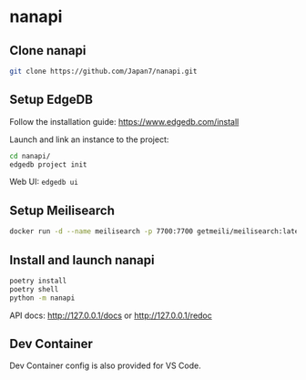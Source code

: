 # nanapi

## Clone nanapi

```sh
git clone https://github.com/Japan7/nanapi.git
```

## Setup EdgeDB

Follow the installation guide: https://www.edgedb.com/install

Launch and link an instance to the project:

```sh
cd nanapi/
edgedb project init
```

Web UI: `edgedb ui`

## Setup Meilisearch

```sh
docker run -d --name meilisearch -p 7700:7700 getmeili/meilisearch:latest
```

## Install and launch nanapi

```sh
poetry install
poetry shell
python -m nanapi
```

API docs: http://127.0.0.1/docs or http://127.0.0.1/redoc

## Dev Container

Dev Container config is also provided for VS Code.
